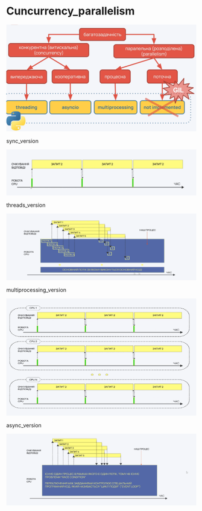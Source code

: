 # Cuncurrency_parallelism

![img_4.png](img_4.png)

sync_version

![img.png](img.png)

threads_version

![img_1.png](img_1.png)

multiprocessing_version

![img_2.png](img_2.png)

async_version

![img_3.png](img_3.png)

